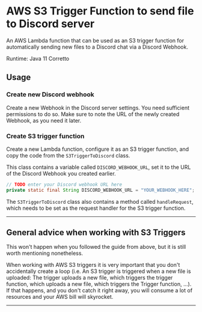 # AWS S3 Trigger Function to send file to Discord server

An AWS Lambda function that can be used as an S3 trigger function for automatically sending new files to a Discord chat via a Discord Webhook.

Runtime: Java 11 Corretto

## Usage

### Create new Discord webhook
Create a new Webhook in the Discord server settings. You need sufficient permissions to do so.
Make sure to note the URL of the newly created Webhook, as you need it later.

### Create S3 trigger function
Create a new Lambda function, configure it as an S3 trigger function, and copy the code from the ``S3TriggerToDiscord`` class.

This class contains a variable called ``DISCORD_WEBHOOK_URL``, set it to the URL of the Discord Webhook you created earlier.
````java
// TODO enter your Discord webhook URL here
private static final String DISCORD_WEBHOOK_URL = "YOUR_WEBHOOK_HERE";
````

The ``S3TriggerToDiscord`` class also contains a method called ``handleRequest``, which needs to be set as the request handler for the S3 trigger function.

---
## General advice when working with S3 Triggers

This won't happen when you followed the guide from above, but it is still worth mentioning nonetheless.

When working with AWS S3 triggers it is very important that you don't accidentally create a loop
(i.e. An S3 trigger is triggered when a new file is uploaded: The trigger uploads a new file, which triggers the trigger function, which uploads a new file, which triggers the Trigger function, ...).
If that happens, and you don't catch it right away, you will consume a lot of resources and your AWS bill will skyrocket.

---